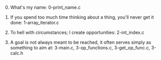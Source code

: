 0. What's my name:
0-print_name.c

1. If you spend too much time thinking about a thing, you'll never get it done:
1-array_iterator.c

2. To hell with circumstances; I create opportunities:
2-int_index.c

3. A goal is not always meant to be reached, it often serves simply as something to aim at:
3-main.c, 3-op_functions.c, 3-get_op_func.c, 3-calc.h

